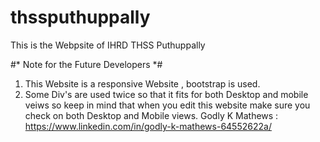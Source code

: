# thssputhuppally
This is the Webpsite of IHRD THSS Puthuppally
 
#* Note for the Future Developers *#
 1. This Website is a responsive Website , bootstrap is used.
 2. Some Div's are used twice so that it fits for both Desktop and mobile veiws so keep in mind that when you edit this website make sure you check on both Desktop and Mobile views.
Godly K Mathews : https://www.linkedin.com/in/godly-k-mathews-64552622a/
